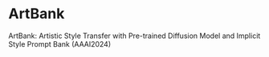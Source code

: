 # ArtBank
ArtBank: Artistic Style Transfer with Pre-trained Diffusion Model and Implicit  Style Prompt Bank (AAAI2024)
